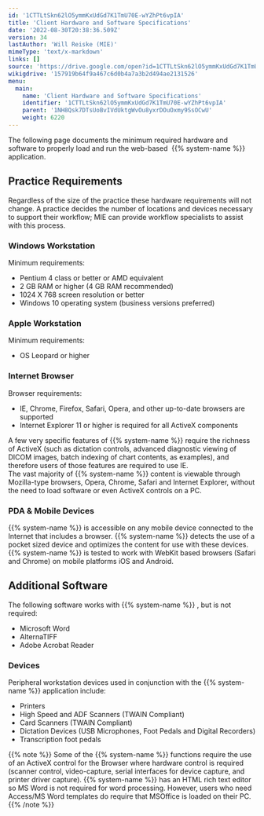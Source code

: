 ```yaml
---
id: '1CTTLtSkn62lO5ymmKxUdGd7K1TmU70E-wYZhPt6vpIA'
title: 'Client Hardware and Software Specifications'
date: '2022-08-30T20:38:36.509Z'
version: 34
lastAuthor: 'Will Reiske (MIE)'
mimeType: 'text/x-markdown'
links: []
source: 'https://drive.google.com/open?id=1CTTLtSkn62lO5ymmKxUdGd7K1TmU70E-wYZhPt6vpIA'
wikigdrive: '157919b64f9a467c6d0b4a7a3b2d494ae2131526'
menu:
  main:
    name: 'Client Hardware and Software Specifications'
    identifier: '1CTTLtSkn62lO5ymmKxUdGd7K1TmU70E-wYZhPt6vpIA'
    parent: '1NH8Qsk7DTsUoBvIVdUktgWvOu8yxrDOuOxmy9SsOCwU'
    weight: 6220
---
```

The following page documents the minimum required hardware and software to properly load and run the web-based  {{% system-name %}} application.
  
## **Practice Requirements**  
  
Regardless of the size of the practice these hardware requirements will not change. A practice decides the number of locations and devices necessary to support their workflow; MIE can provide workflow specialists to assist with this process.
  
### **Windows Workstation**  
  
Minimum requirements:
* Pentium 4 class or better or AMD equivalent
* 2 GB RAM or higher (4 GB RAM recommended)
* 1024 X 768 screen resolution or better
* Windows 10 operating system (business versions preferred)
  
### **Apple Workstation**  
  
Minimum requirements:
* OS Leopard or higher
  
### **Internet Browser**  
  
Browser requirements:
* IE, Chrome, Firefox, Safari, Opera, and other up-to-date browsers are supported
* Internet Explorer 11 or higher is required for all ActiveX components

A few very specific features of {{% system-name %}} require the richness of ActiveX (such as dictation controls, advanced diagnostic viewing of DICOM images, batch indexing of chart contents, as examples), and therefore users of those features are required to use IE.  
The vast majority of {{% system-name %}} content is viewable through Mozilla-type browsers, Opera, Chrome, Safari and Internet Explorer, without the need to load software or even ActiveX controls on a PC.
  
### **PDA & Mobile Devices**  
  
{{% system-name %}} is accessible on any mobile device connected to the Internet that includes a browser. {{% system-name %}} detects the use of a pocket sized device and optimizes the content for use with these devices. {{% system-name %}} is tested to work with WebKit based browsers (Safari and Chrome) on mobile platforms iOS and Android.
  
## **Additional Software**  
  
The following software works with {{% system-name %}} , but is not required:
* Microsoft Word
* AlternaTIFF
* Adobe Acrobat Reader
  
### **Devices**  
  
Peripheral workstation devices used in conjunction with the {{% system-name %}} application include:
* Printers
* High Speed and ADF Scanners (TWAIN Compliant)
* Card Scanners (TWAIN Compliant)
* Dictation Devices (USB Microphones, Foot Pedals and Digital Recorders)
* Transcription foot pedals

{{% note %}}
Some of the {{% system-name %}} functions require the use of an ActiveX control for the Browser where hardware control is required (scanner control, video-capture, serial interfaces for device capture, and printer driver capture). {{% system-name %}} has an HTML rich text editor so MS Word is not required for word processing. However, users who need Access/MS Word templates do require that MSOffice is loaded on their PC.
{{% /note %}}
